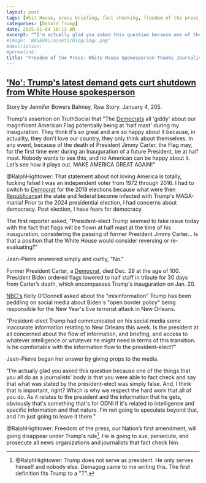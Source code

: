```yaml
---
layout: post
tags: [Whit House, press briefing, fact checking, freedom of the press, first amendment, politics]
categories: [Donald Trump]
date: 2025-01-04 10:12 AM
excerpt: "“I'm actually glad you asked this question because one of the things that you all do as a journalists' body is that you were able to fact check and say that what was stated by the president-elect was simply false. And, I think that is important, right? Which is why we respect the hard work that all of you do. As it relates to the president and the information that he gets, obviously that's something that's for ODNI if it's related to intelligence and specific information and that nature. I'm not going to speculate beyond that, and I'm just going to leave it there.” – Jean-Pierre, White House spokesperson."
#image: 'BASEURL/assets/blog/img/.png'
#description:
#permalink:
title: "Freedom of the Press: White House Spokesperson Thanks Journalists For Fact Checking"
---
```



## ['No': Trump's latest demand gets curt shutdown from White House spokesperson](https://www.alternet.org/jan-6-carter/)

Story by Jennifer Bowers Bahney, Raw Story. January 4, 205.

Trump's assertion on TruthSocial that "The [Democrats](https://www.democrats.org/) all 'giddy' about our magnificent American Flag potentially being at 'half mast' during my inauguration. They think it's so great and are so happy about it because, in actuality, they don't love our country, they only think about themselves. In any event, because of the death of President Jimmy Carter, the Flag may, for the first time ever during an Inauguration of a future President, be at half mast. Nobody wants to see this, and no American can be happy about it. Let’s see how it plays out. MAKE AMERICA GREAT AGAIN!"

@RalphHightower: That statement about not loving America is totally, fucking false! I was an independent voter from 1972 through 2016. I had to switch to [Democrat](https://www.democrats.org/) for the 2018 elections because what were then [Republicans](https://www.gop.com/)at the state and federal become infected with Trump's MAGA-mania! Prior to the 2024 presidential election, I had concerns about democracy. Post election, I have fears for democracy. 

The first reporter asked, "President-elect Trump seemed to take issue today with the fact that flags will be flown at half mast at the time of his inauguration, considering the passing of former President Jimmy Carter... Is that a position that the White House would consider reversing or re-evaluating?"

Jean-Pierre answered simply and curtly, "No."

Former President Carter, a [Democrat](https://www.democrats.org/), died Dec. 29 at the age of 100. President Biden ordered flags lowered to half staff in tribute for 30 days from Carter’s death, which encompasses Trump's inauguration on Jan. 20.

[NBC's](https://www.nbcnews.com/) Kelly O'Donnell asked about the "misinformation" Trump has been peddling on social media about Biden's "open border policy" being responsible for the New Year's Eve terrorist attack in New Orleans.

"President-elect Trump had communicated on his social media some inaccurate information relating to New Orleans this week. Is the president at all concerned about the flow of information, and briefing, and access to whatever intelligence or whatever he might need in terms of this transition. Is he comfortable with the information flow to the president-elect?"

Jean-Pierre began her answer by giving props to the media.

"I'm actually glad you asked this question because one of the things that you all do as a journalists' body is that you were able to fact check and say that what was stated by the president-elect was simply false. And, I think that is important, right? Which is why we respect the hard work that all of you do. As it relates to the president and the information that he gets, obviously that's something that's for ODNI if it's related to intelligence and specific information and that nature. I'm not going to speculate beyond that, and I'm just going to leave it there."

@RalphHightower: Freedom of the press, our Nation’s first amendment, will going disappear under Trump's rule[^101]. He is going to sue, persecute, and prosecute all news organizations and journalists that fact check him.

[^101]: @RalphHightower: Trump does not serve as president. He only serves himself and nobody else. Demagog came to me writing this. The first definition[^121] fits Trump to a "T".

[^121]: [demagog • Merriam-Webster:](http://www.merriam-webster.com/dictionary/demagog)<br />noun<br />dem·​a·​gogue <br />variants: or less commonly dem​a​gog<br />Definition (Entry 1 of 2)<br /> **1: a leader who makes use of popular prejudices and false claims and promises in order to gain power**<br />~~2: a leader championing the cause of the common people in ancient times~~
